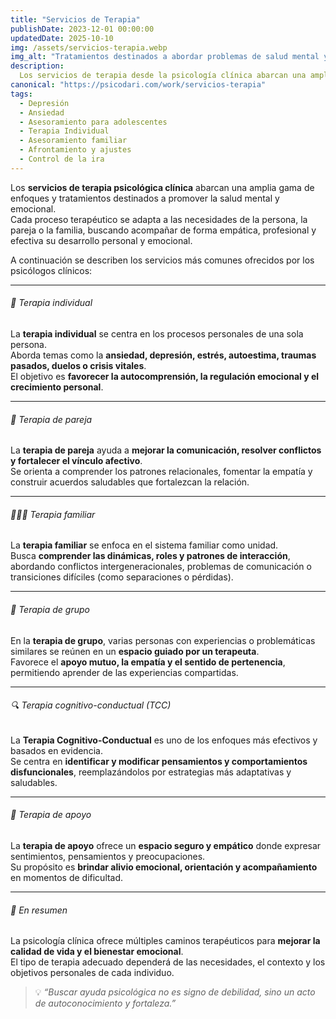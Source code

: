 ```yaml
---
title: "Servicios de Terapia"
publishDate: 2023-12-01 00:00:00
updatedDate: 2025-10-10
img: /assets/servicios-terapia.webp
img_alt: "Tratamientos destinados a abordar problemas de salud mental y emocional"
description:
  Los servicios de terapia desde la psicología clínica abarcan una amplia gama de enfoques y tratamientos destinados a abordar problemas de salud mental y emocional.\
canonical: "https://psicodari.com/work/servicios-terapia"
tags:
  - Depresión
  - Ansiedad
  - Asesoramiento para adolescentes
  - Terapia Individual
  - Asesoramiento familiar
  - Afrontamiento y ajustes
  - Control de la ira
---
```


Los **servicios de terapia psicológica clínica** abarcan una amplia gama de enfoques y tratamientos destinados a promover la salud mental y emocional.  
Cada proceso terapéutico se adapta a las necesidades de la persona, la pareja o la familia, buscando acompañar de forma empática, profesional y efectiva su desarrollo personal y emocional.

A continuación se describen los servicios más comunes ofrecidos por los psicólogos clínicos:

---

###### 🧠 Terapia individual

La **terapia individual** se centra en los procesos personales de una sola persona.  
Aborda temas como la **ansiedad, depresión, estrés, autoestima, traumas pasados, duelos o crisis vitales**.  
El objetivo es **favorecer la autocomprensión, la regulación emocional y el crecimiento personal**.

---

###### 💞 Terapia de pareja

La **terapia de pareja** ayuda a **mejorar la comunicación, resolver conflictos y fortalecer el vínculo afectivo**.  
Se orienta a comprender los patrones relacionales, fomentar la empatía y construir acuerdos saludables que fortalezcan la relación.

---

###### 👨‍👩‍👧 Terapia familiar

La **terapia familiar** se enfoca en el sistema familiar como unidad.  
Busca **comprender las dinámicas, roles y patrones de interacción**, abordando conflictos intergeneracionales, problemas de comunicación o transiciones difíciles (como separaciones o pérdidas).

---

###### 🤝 Terapia de grupo

En la **terapia de grupo**, varias personas con experiencias o problemáticas similares se reúnen en un **espacio guiado por un terapeuta**.  
Favorece el **apoyo mutuo, la empatía y el sentido de pertenencia**, permitiendo aprender de las experiencias compartidas.

---

###### 🔍 Terapia cognitivo-conductual (TCC)

La **Terapia Cognitivo-Conductual** es uno de los enfoques más efectivos y basados en evidencia.  
Se centra en **identificar y modificar pensamientos y comportamientos disfuncionales**, reemplazándolos por estrategias más adaptativas y saludables.

---
###### 💬 Terapia de apoyo

La **terapia de apoyo** ofrece un **espacio seguro y empático** donde expresar sentimientos, pensamientos y preocupaciones.  
Su propósito es **brindar alivio emocional, orientación y acompañamiento** en momentos de dificultad.

---

###### 🌱 En resumen

La psicología clínica ofrece múltiples caminos terapéuticos para **mejorar la calidad de vida y el bienestar emocional**.  
El tipo de terapia adecuado dependerá de las necesidades, el contexto y los objetivos personales de cada individuo.

> 💡 *“Buscar ayuda psicológica no es signo de debilidad, sino un acto de autoconocimiento y fortaleza.”*
